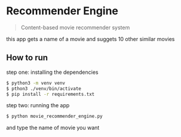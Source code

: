 # Recommender Engine
> Content-based movie recommender system

this app gets a name of a movie and suggets 10 other similar movies

## How to run
step one: installing the dependencies
```sh
$ python3 -m venv venv
$ pthon3 ./venv/bin/activate
$ pip install -r requirements.txt
```
step two: running the app
```sh
$ python movie_recommender_engine.py
```
and type the name of movie you want